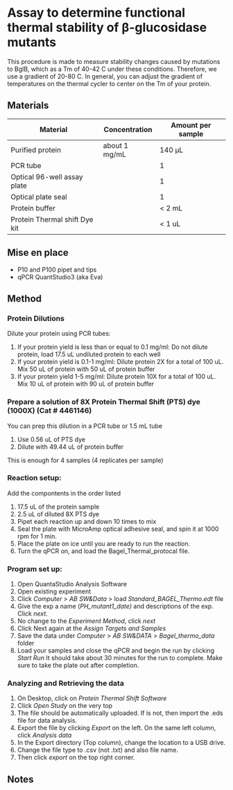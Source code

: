 # Assay to determine functional thermal stability of β-glucosidase mutants

This procedure is made to measure stability changes caused by mutations to BglB, which as a Tm of 40-42 C under these conditions. Therefore, we use a gradient of 20-80 C. In general, you can adjust the gradient of temperatures on the thermal cycler to center on the Tm of your protein. 

## Materials

Material | Concentration | Amount per sample
---------|---------------|------------------
Purified protein | about 1 mg/mL | 140 µL
PCR tube | | 1
Optical 96-well assay plate | | 1
Optical plate seal | | 1
Protein buffer | | < 2 mL
Protein Thermal shift Dye kit | | < 1 uL

## Mise en place

+ P10 and P100 pipet and tips
+ qPCR QuantStudio3 (aka Eva)

## Method

### Protein Dilutions 

Dilute your protein using PCR tubes:
1. If your protein yield is less than or equal to 0.1 mg/ml:
Do not dilute protein, load 17.5 uL undiluted protein to each well
2. If your protein yield is 0.1-1 mg/ml:
Dilute protein 2X for a total of 100 uL. Mix 50 uL of protein with 50 uL of protein buffer
3. If your protein yield 1-5 mg/ml:
Dilute protein 10X for a total of 100 uL. Mix 10 uL of protein with 90 uL of protein buffer

### Prepare a solution of 8X Protein Thermal Shift (PTS) dye (1000X) (Cat # 4461146)
You can prep this dilution in a PCR tube or 1.5 mL tube
1. Use 0.56 uL of PTS dye
2. Dilute with 49.44 uL of protein buffer

This is enough for 4 samples (4 replicates per sample)

### Reaction setup:
Add the compontents in the order listed
1. 17.5 uL of the protein sample 
2. 2.5 uL of diluted 8X PTS dye
3. Pipet each reaction up and down 10 times to mix
4. Seal the plate with MicroAmp optical adhesive seal, and spin it at 1000 rpm for 1 min.
5. Place the plate on ice until you are ready to run the reaction.
6. Turn the qPCR on, and load the Bagel_Thermal_protocal file. 

### Program set up:
1. Open QuantaStudio Analysis Software
2. Open existing experiment
3. Click *Computer* > *AB SW&Data* > load *Standard_BAGEL_Thermo.edt* file
4. Give the exp a name (_PH_mutant1_date)_ and descriptions of the exp. Click *next*.
5. No change to the *Experiment Method*, click *next*
6. Click Next again at the *Assign Targets and Samples*
7. Save the data under *Computer* > *AB SW&DATA* > *Bagel_thermo_data* folder
8. Load your samples and close the qPCR and begin the run by clicking *Start Run*
It should take about 30 minutes for the run to complete. Make sure to take the plate out after completion.

### Analyzing and Retrieving the data
1. On Desktop, click on *Protein Thermal Shift Software*
2. Click *Open Study* on the very top
3. The file should be automatically uploaded. If is not, then import the .eds file for data analysis.
4. Export the file by clicking *Export* on the left. On the same left column, click *Analysis data*
5. In the Export directory (Top column), change the location to a USB drive. 
6. Change the file type to .csv (not .txt) and also file name.
7. Then click *export* on the top right corner. 


## Notes 

